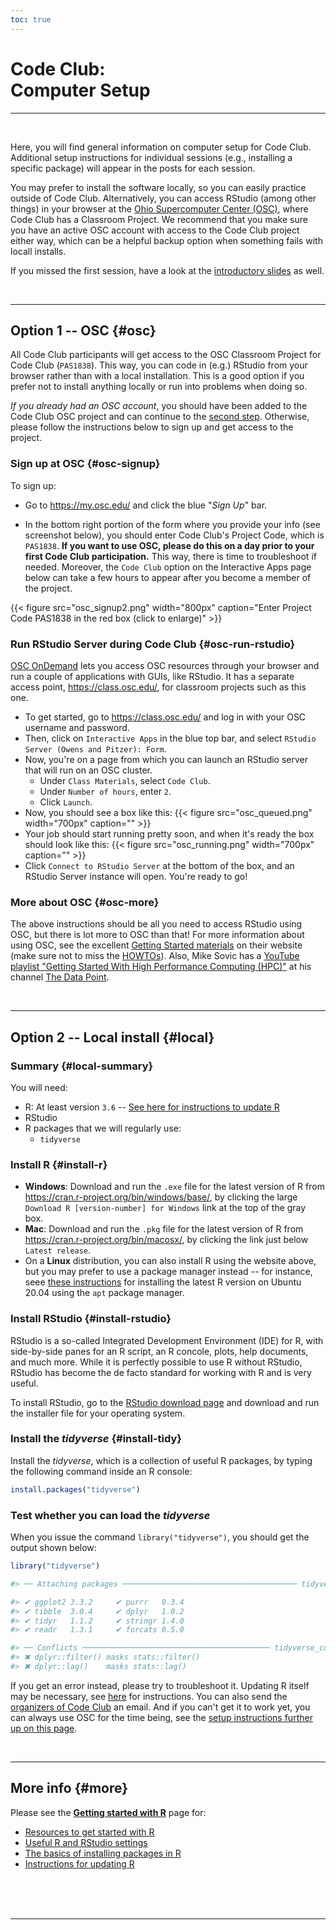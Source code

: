 ```yaml
---
toc: true
---
```


# Code Club: <br/> Computer Setup

----
<br>

Here, you will find general information on computer setup for Code Club.
Additional setup instructions for individual sessions (e.g., installing a specific package)
will appear in the posts for each session.

You may prefer to install the software locally, so you can easily practice
outside of Code Club. Alternatively, you can access RStudio (among other things)
in your browser at the [Ohio Supercomputer Center (OSC)](http://osc.edu),
where Code Club has a Classroom Project. We recommend that you make sure you have
an active OSC account with access to the Code Club project either way,
which can be a helpful backup option when something fails with locall installs.

If you missed the first session, have a look at the [introductory slides](/slides/CC01/) as well.

<br>

----

## Option 1 -- OSC {#osc}

All Code Club participants will get access to the OSC Classroom Project for Code Club (`PAS1838`).
This way, you can code in (e.g.) RStudio from your browser rather than with a local installation.
This is a good option if you prefer not to install anything locally or run into problems when doing so.

*If you already had an OSC account*, you should have been added to the Code Club OSC project
and can continue to the [second step](/codeclub-setup/#osc-run-rstudio).
Otherwise, please follow the instructions below to sign up and get access to the project.

### Sign up at OSC {#osc-signup}

To sign up:

- Go to <https://my.osc.edu/> and click the blue "*Sign Up*" bar.

- In the bottom right portion of the form where you provide your info (see screenshot below),
  you should enter Code Club's Project Code, which is `PAS1838`.
  **If you want to use OSC, please do this on a day prior to your first Code Club participation.**
  This way, there is time to troubleshoot if needed. Moreover, the `Code Club` option on the
  Interactive Apps page below can take a few hours to appear after you become a member of the project.

{{< figure src="osc_signup2.png" width="800px" caption="Enter Project Code PAS1838 in the red box (click to enlarge)" >}}

### Run RStudio Server during Code Club {#osc-run-rstudio}

[OSC OnDemand](https://ondemand.osc.edu/) lets you access OSC resources through your browser and run a couple of applications with GUIs,
like RStudio. It has a separate access point, <https://class.osc.edu/>, for classroom projects such as this one. 
- To get started, go to <https://class.osc.edu/> and log in with your OSC username and password.
- Then, click on `Interactive Apps` in the blue top bar, and select `RStudio Server (Owens and Pitzer): Form`.
- Now, you're on a page from which you can launch an RStudio server that will run on an OSC cluster.
  - Under `Class Materials`, select `Code Club`.
  - Under `Number of hours`, enter `2`.
  - Click `Launch`.
- Now, you should see a box like this:
{{< figure src="osc_queued.png" width="700px" caption="" >}}
- Your job should start running pretty soon, and when it's ready the box should look like this: 
{{< figure src="osc_running.png" width="700px" caption="" >}}
- Click `Connect to RStudio Server` at the bottom of the box, and an RStudio Server instance will open. You're ready to go!

### More about OSC {#osc-more}

The above instructions should be all you need to access RStudio using OSC,
but there is lot more to OSC than that!
For more information about using OSC, see the excellent [Getting Started materials](https://www.osc.edu/resources/getting_started)
on their website (make sure not to miss the [HOWTOs](https://www.osc.edu/resources/getting_started/howto)).
Also, Mike Sovic has a [YouTube playlist "Getting Started With High Performance
Computing (HPC)"](https://www.youtube.com/playlist?list=PLxhIMi78eQeiJ0p7REEU5i7kJK3Vk2ek3)
at his channel [The Data Point](https://www.youtube.com/channel/UC2dB6jDTbqzlTM6edzfBSGQ). 

<br>

----

## Option 2 -- Local install {#local}

### Summary {#local-summary}

You will need:
- R: At least version `3.6` -- [See here for instructions to update R](/codeclub-novice/#updating-r)
- RStudio
- R packages that we will regularly use:
  - `tidyverse`

### Install R {#install-r}

- **Windows**: Download and run the `.exe` file for the latest version of R from <https://cran.r-project.org/bin/windows/base/>,
  by clicking the large `Download R [version-number] for Windows` link at the top of the gray box.
- **Mac**: Download and run the `.pkg` file for the latest version of R from <https://cran.r-project.org/bin/macosx/>,
  by clicking the link just below `Latest release`.
- On a **Linux** distribution, you can also install R using the website above, but you may prefer to use
  a package manager instead -- for instance, seee [these instructions](https://linuxize.com/post/how-to-install-r-on-ubuntu-20-04/)
  for installing the latest R version on Ubuntu 20.04 using the `apt` package manager.

### Install RStudio {#install-rstudio}

RStudio is a so-called Integrated Development Environment (IDE) for R,
with side-by-side panes for an R script, an R concole, plots, help documents, and much more.
While it is perfectly possible to use R without RStudio, RStudio has become
the de facto standard for working with R and is very useful.

To install RStudio, go to the [RStudio download page](https://rstudio.com/products/rstudio/download/#download)
and download and run the installer file for your operating system. 

### Install the *tidyverse* {#install-tidy}

Install the *tidyverse*, which is a collection of useful R packages,
by typing the following command inside an R console:

```r
install.packages("tidyverse")
```

### Test whether you can load the *tidyverse*

When you issue the command `library("tidyverse")`,
you should get the output shown below:

```r
library("tidyverse")

#> ── Attaching packages ─────────────────────────────────────── tidyverse 1.3.0 ──

#> ✔ ggplot2 3.3.2     ✔ purrr   0.3.4
#> ✔ tibble  3.0.4     ✔ dplyr   1.0.2
#> ✔ tidyr   1.1.2     ✔ stringr 1.4.0
#> ✔ readr   1.3.1     ✔ forcats 0.5.0

#> ── Conflicts ────────────────────────────────────────── tidyverse_conflicts() ──
#> ✖ dplyr::filter() masks stats::filter()
#> ✖ dplyr::lag()    masks stats::lag()
```

If you get an error instead, please try to troubleshoot it.
Updating R itself may be necessary, see [here](/codeclub-novice/#updating-r) for instructions.
You can also send the [organizers of Code Club](https://biodash.github.io/codeclub-about/#organizers) an email.
And if you can't get it to work yet,
you can always use OSC for the time being, see the [setup instructions further up on this page](/codeclub-setup/#osc).

<br>

----

## More info {#more}

Please see the **[Getting started with R](/codeclub-novice/)** page for:

- [Resources to get started with R](/codeclub-novice/#new-to-r)
- [Useful R and RStudio settings](/codeclub-novice/#useful-settings)
- [The basics of installing packages in R](/codeclub-novice/#installing-r-packages)
- [Instructions for updating R](/codeclub-novice/#updating-r)



<br/> <br/> <br/>

----
